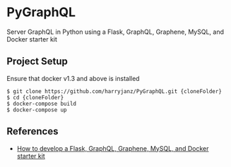 # PyGraphQL
Server GraphQL in Python using a Flask, GraphQL, Graphene, MySQL, and Docker starter kit

## Project Setup
Ensure that docker v1.3 and above is installed

```
$ git clone https://github.com/harryjanz/PyGraphQL.git {cloneFolder}
$ cd {cloneFolder}
$ docker-compose build
$ docker-compose up
```

## References
* [How to develop a Flask, GraphQL, Graphene, MySQL, and Docker starter kit](https://medium.com/free-code-camp/how-to-develop-a-flask-graphql-graphene-mysql-and-docker-starter-kit-4d475f24ee76)
